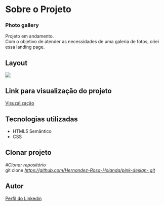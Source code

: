 <div>
  <h1>Sobre o Projeto</h1>

  <h3>Photo gallery</h3
  <p>
    Projeto em andamento.</br>
    Com o objetivo de atender as necessidades de uma galeria de fotos, criei essa landing page. 
  </p>
<h2>Layout</h2>

  <img src="https://user-images.githubusercontent.com/82759865/142647056-a4d1b6ae-355c-4557-baa7-45c82e665651.gif">

 <h2>Link para visualização do projeto</h2>

<a href="https://gallery-website.vercel.app/">Visuzalização</a>  


<h2>Tecnologias utilizadas</h2>

<ul>
  <li>HTML5 Semântico
  <li>CSS
</ul>

<h2>Clonar projeto</h2>

<i>#Clonar repositório</i></br>
  git clone <i>https://github.com/Hernandez-Rosa-Holanda/pink-design-.git</i>

<h2>Autor</h2> 
<p>
<a href="https://www.linkedin.com/in/hernandez-rosa-de-holanda/">Perfil do Linkedin</a>
</p>
</div> 
